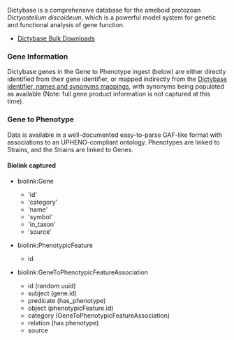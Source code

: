 Dictybase is a comprehensive database for the ameboid protozoan _Dictyostelium discoideum_, which is a powerful model system for genetic and functional analysis of gene function.

* [Dictybase Bulk Downloads](http://dictybase.org/db/cgi-bin/dictyBase/download)


### Gene Information

Dictybase genes in the Gene to Phenotype ingest (below) are either directly identified from their gene identifier, or mapped indirectly from the [Dictybase identifier, names and synonyms mappings](http://dictybase.org/Downloads/gene_information.html), with synonyms being populated as available (Note: full gene product information is not captured at this time).

### Gene to Phenotype

Data is available in a well-documented easy-to-parse GAF-like format with associations to an UPHENO-compliant ontology. Phenotypes are linked to Strains, and the Strains are linked to Genes.

#### Biolink captured

* biolink:Gene
    * 'id'
    * 'category'
    * 'name'
    * 'symbol'
    * 'in_taxon'
    * 'source'

* biolink:PhenotypicFeature
    * id

* biolink:GeneToPhenotypicFeatureAssociation
    * id (random uuid)
    * subject (gene.id)
    * predicate (has_phenotype)
    * object (phenotypicFeature.id)
    * category (GeneToPhenotypicFeatureAssociation)
    * relation (has phenotype)
    * source


